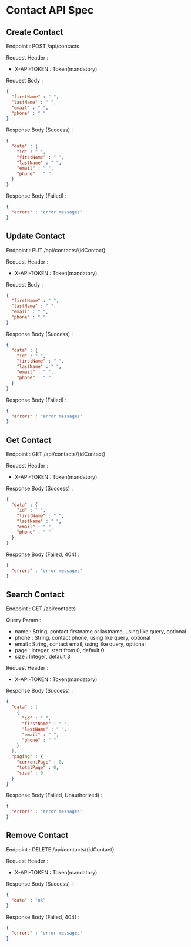 # Contact API Spec

## Create Contact

Endpoint : POST /api/contacts

Request Header :
- X-API-TOKEN : Token(mandatory)

Request Body :
```json
{
  "firstName" : " ",
  "lastName" : " ",
  "email" : " ",
  "phone" : " "
}
```

Response Body (Success) :

```json
{
  "data" : {
    "id" : " ",
    "firstName" : " ",
    "lastName" : " ",
    "email" : " ",
    "phone" : " "
  }
}
```

Response Body (Failed) :

```json
{
  "errors" : "error messages"
}
```


## Update Contact

Endpoint : PUT /api/contacts/{idContact}

Request Header :
- X-API-TOKEN : Token(mandatory)

Request Body :
```json
{
  "firstName" : " ",
  "lastName" : " ",
  "email" : " ",
  "phone" : " "
}
```

Response Body (Success) :

```json
{
  "data" : {
    "id" : " ",
    "firstName" : " ",
    "lastName" : " ",
    "email" : " ",
    "phone" : " "
  }
}
```

Response Body (Failed) :

```json
{
  "errors" : "error messages"
}
```

## Get Contact

Endpoint : GET /api/contacts/{idContact}

Request Header :
- X-API-TOKEN : Token(mandatory)

Response Body (Success) :

```json
{
  "data" : {
    "id" : " ",
    "firstName" : " ",
    "lastName" : " ",
    "email" : " ",
    "phone" : " "
  }
}
```

Response Body (Failed, 404) :

```json
{
  "errors" : "error messages"
}
```

## Search Contact

Endpoint : GET /api/contacts

Query Param : 
- name : String, contact firstname or lastname, using like query, optional
- phone :  String, contact phone, using like query, optional
- email : String, contact email, using like query, optional
- page : Integer, start from 0, default 0
- size : Integer, default 3

Request Header :
- X-API-TOKEN : Token(mandatory)

Response Body (Success) :

```json
{
  "data" : [
    {
      "id" : " ",
      "firstName" : " ",
      "lastName" : " ",
      "email" : " ",
      "phone" : " "
    }
  ],
  "paging" : {
    "currentPage" : 0,
    "totalPage" : 0,
    "size" : 0
  }
}
```

Response Body (Failed, Unauthorized) :

```json
{
  "errors" : "error messages"
}
```

## Remove Contact

Endpoint : DELETE /api/contacts/{idContact}

Request Header :
- X-API-TOKEN : Token(mandatory)

Response Body (Success) :

```json
{
  "data" : "ok"
}
```

Response Body (Failed, 404) :

```json
{
  "errors" : "error messages"
}
```
